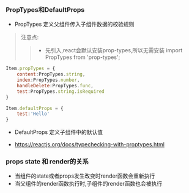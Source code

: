 ### PropTypes和DefaultProps

* PropTypes 定义父组件传入子组件数据的校验规则

> 注意点:
>> * 先引入,react会默认安装prop-types,所以无需安装
>> import PropTypes from 'prop-types'; 

```javascript
Item.propTypes = {
    content:PropTypes.string,
    index:PropTypes.number,
    handleDelete:PropTypes.func,
    test:PropTypes.string.isRequired
}

Item.defaultProps = {
    test:'Hello'
}
```

* DefaultProps 定义子组件中的默认值

* https://reactjs.org/docs/typechecking-with-proptypes.html

### props state 和 render的关系

* 当组件的state或者props发生改变时render函数会重新执行
* 当父组件的render函数执行时,子组件的render函数也会被执行




